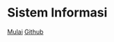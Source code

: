 # Sistem Informasi

[Mulai](#sistem-operasi)
[Github](https://github.com/UnivTerbuka/MSIM4201 ":crossorgin")
